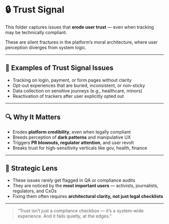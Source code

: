 # 🔒 Trust Signal

This folder captures issues that **erode user trust** — even when tracking may be technically compliant.

These are silent fractures in the platform’s moral architecture, where user perception diverges from system logic.

---

## 🚨 Examples of Trust Signal Issues

- Tracking on login, payment, or form pages without clarity
- Opt-out experiences that are buried, inconsistent, or non-sticky
- Data collection on sensitive journeys (e.g., healthcare, minors)
- Reactivation of trackers after user explicitly opted out

---

## 🔍 Why It Matters

- Erodes **platform credibility**, even when legally compliant
- Breeds perception of **dark patterns** and manipulative UX
- Triggers **PR blowouts, regulator attention**, and user revolt
- Breaks trust for high-sensitivity verticals like gov, health, finance

---

## 🎯 Strategic Lens

- These issues rarely get flagged in QA or compliance audits
- They are noticed by the **most important users** — activists, journalists, regulators, and CxOs
- Fixing them often requires **architectural clarity, not just legal checklists**

---

> “Trust isn’t just a compliance checkbox — it’s a system-wide experience. And it fails quietly, at the edges.”